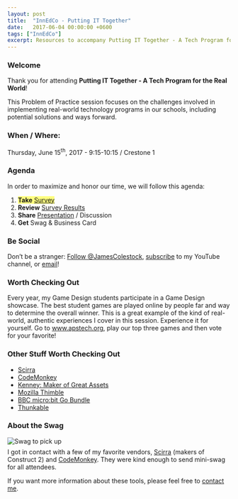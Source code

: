 ```yaml
---
layout: post
title:  "InnEdCo - Putting IT Together"
date:   2017-06-04 00:00:00 +0600
tags: ["InnEdCo"]
excerpt: Resources to accompany Putting IT Together - A Tech Program for the Real World
---
```

<h3>Welcome</h3>
<p>Thank you for attending <strong>Putting IT Together - A Tech Program for the Real World</strong>!</p>
<p>This Problem of Practice session focuses on the challenges involved in implementing real-world technology programs in our schools, including potential solutions and ways forward.</p>
<h3>When / Where:</h3>
<p>Thursday, June 15<sup>th</sup>, 2017 - 9:15-10:15 / Crestone 1</p>
<h3>Agenda</h3>
<p>In order to maximize and honor our time, we will follow this agenda:</p>
<ol>
   <li><span style="background-color: rgba(256,256,0,0.5);"><strong>Take</strong> <a class="typeform-share link" href="https://james834.typeform.com/to/w4gR7t" data-mode="drawer_right" target="_blank" title="Putting IT Together - Survey">Survey</a></span> <script> (function() { var qs,js,q,s,d=document, gi=d.getElementById, ce=d.createElement, gt=d.getElementsByTagName, id="typef_orm_share", b="https://embed.typeform.com/"; if(!gi.call(d,id)){ js=ce.call(d,"script"); js.id=id; js.src=b+"embed.js"; q=gt.call(d,"script")[0]; q.parentNode.insertBefore(js,q) } })() </script>
</li>
   <li><strong>Review</strong> <a href="https://james834.typeform.com/report/w4gR7t/doof" target="_blank" title="Putting IT Together - Survey Results">Survey Results</a></li>
   <li><strong>Share</strong> <a href="https://docs.google.com/presentation/d/1tqI5ZxwQLKqyIel0Z9TdTKGe8gZlOwkNmPzNx_H6-nY/edit?usp=sharing" title="Google Slides: Putting IT Together" target="_blank">Presentation</a> / Discussion</li>
   <li><strong>Get</strong> Swag &amp; Business Card</li>
</ol>
<h3>Be Social</h3>
<p>Don&rsquo;t be a stranger: <a href="https://twitter.com/JamesColestock" class="twitter-follow-button" data-show-screen-name="false" data-dnt="true" data-show-count="false">Follow @JamesColestock</a><script async src="//platform.twitter.com/widgets.js" charset="utf-8"></script>, <a href="https://www.youtube.com/c/jamescolestock?sub_confirmation=1" target="_blank" title="Subscribe to my YouTube channel">subscribe</a> to my YouTube channel, or <a href="mailto:james@colestock.com?Subject=Putting%20IT%20Together" target="_blank" title="Email me at james@colestock.com">email</a>!
<h3>Worth Checking Out</h3>
<p>Every year, my Game Design students participate in a Game Design showcase. The best student games are played online by people far and way to determine the overall winner. This is a great example of the kind of real-world, authentic experiences I cover in this session. Experience it for yourself. Go to <a href="http://www.apstech.org" target="_blank" title="16-17 APSOL Game Design Showcase">www.apstech.org</a>, play our top three games and then vote for your favorite!</p>
<h3>Other Stuff Worth Checking Out</h3>
<ul>
   <li><a href="https://www.scirra.com/" target="_blank" title="Scirra: Makers of Construct 2">Scirra</a></li>
   <li><a href="https://www.playcodemonkey.com/" target="_blank" title="CodeMonkey">CodeMonkey</a></li>
   <li><a href="https://kenney.nl/" target="_blank" title="Kenney">Kenney: Maker of Great Assets</a></li>
   <li><a href="https://thimble.mozilla.org/en-US/" target="_blank" title="Thimble by Mozilla - An online code editor for learners & educators.">Mozilla Thimble</a></li>
   <li><a href="https://www.adafruit.com/product/3362" target="_blank" title="BBC micro:bit Go Bundle ID: 3362 - $16.50 : Adafruit Industries, Unique & fun DIY electronics and kits">BBC micro:bit Go Bundle</a></li>
   <li><a href="https://thunkable.com/#/" target="_blank" title="Thunkable">Thunkable</a></li>
</ul>
<h3>About the Swag</h3>
<img class="img-responsive" title="Don't forget to pick up your swag!" src="http://static.colestock.com/images/putting-it-together-swag-800x600.jpg" alt="Swag to pick up" />
<p style="margin-top: 0.5em;">I got in contact with a few of my favorite vendors, <a href="https://www.scirra.com/" target="_blank" title="Creators of Construct 2">Scirra</a> (makers of Construct 2) and <a href="https://www.playcodemonkey.com/" target="_blank" title="CodeMonkey">CodeMonkey</a>. They were kind enough to send mini-swag for all attendees.</p>
<p>If you want more information about these tools, please feel free to <a href="mailto:james@colestock.com?Subject=Putting%20IT%20Together" target="_blank">contact me</a>.</p>